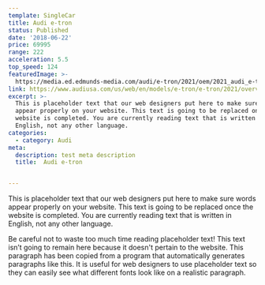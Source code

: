 ```yaml
---
template: SingleCar
title: Audi e-tron
status: Published
date: '2018-06-22'
price: 69995
range: 222
acceleration: 5.5
top_speed: 124
featuredImage: >-
  https://media.ed.edmunds-media.com/audi/e-tron/2021/oem/2021_audi_e-tron_4dr-suv_prestige-quattro_fq_oem_2_1600.jpg
link: https://www.audiusa.com/us/web/en/models/e-tron/e-tron/2021/overview.html
excerpt: >-
  This is placeholder text that our web designers put here to make sure words
  appear properly on your website. This text is going to be replaced once the
  website is completed. You are currently reading text that is written in
  English, not any other language.
categories:
  - category: Audi
meta:
  description: test meta description
  title:  Audi e-tron


---
```


This is placeholder text that our web designers put here to make sure words appear properly on your website. This text is going to be replaced once the website is completed. You are currently reading text that is written in English, not any other language.

Be careful not to waste too much time reading placeholder text! This text isn’t going to remain here because it doesn't pertain to the website. This paragraph has been copied from a program that automatically generates paragraphs like this. It is useful for web designers to use placeholder text so they can easily see what different fonts look like on a realistic paragraph.

